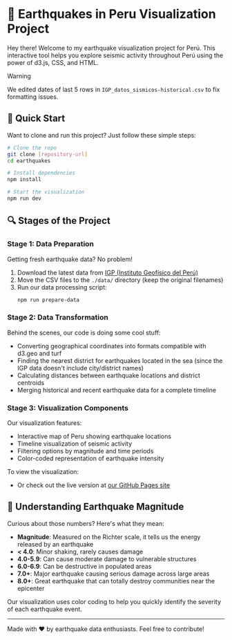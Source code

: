 # 🌋 Earthquakes in Peru Visualization Project

Hey there! Welcome to my earthquake visualization project for Perú. This interactive tool helps you explore seismic activity throughout Perú using the power of d3.js, CSS, and HTML.

>[!WARNING]
> We edited dates of last 5 rows in `IGP_datos_sismicos-historical.csv` to fix formatting issues.

## 🚀 Quick Start

Want to clone and run this project? Just follow these simple steps:

```sh
# Clone the repo
git clone [repository-url]
cd earthquakes

# Install dependencies
npm install

# Start the visualization
npm run dev
```

## 🔍 Stages of the Project

### Stage 1: Data Preparation

Getting fresh earthquake data? No problem!

1. Download the latest data from [IGP (Instituto Geofísico del Perú)](https://ultimosismo.igp.gob.pe/descargar-datos-sismicos)
2. Move the CSV files to the `./data/` directory (keep the original filenames)
3. Run our data processing script:
   ```sh
   npm run prepare-data
   ```

### Stage 2: Data Transformation 

Behind the scenes, our code is doing some cool stuff:

- Converting geographical coordinates into formats compatible with d3.geo and turf
- Finding the nearest district for earthquakes located in the sea (since the IGP data doesn't include city/district names)
- Calculating distances between earthquake locations and district centroids
- Merging historical and recent earthquake data for a complete timeline

### Stage 3: Visualization Components

Our visualization features:

- Interactive map of Peru showing earthquake locations
- Timeline visualization of seismic activity
- Filtering options by magnitude and time periods
- Color-coded representation of earthquake intensity

To view the visualization:
- Or check out the live version at [our GitHub Pages site](https://ccalobeto.github.io/earthquakes/)

## 🔢 Understanding Earthquake Magnitude

Curious about those numbers? Here's what they mean:

- **Magnitude**: Measured on the Richter scale, it tells us the energy released by an earthquake
- **< 4.0**: Minor shaking, rarely causes damage
- **4.0-5.9**: Can cause moderate damage to vulnerable structures
- **6.0-6.9**: Can be destructive in populated areas
- **7.0+**: Major earthquake causing serious damage across large areas
- **8.0+**: Great earthquake that can totally destroy communities near the epicenter

Our visualization uses color coding to help you quickly identify the severity of each earthquake event.

---

Made with ❤️ by earthquake data enthusiasts. Feel free to contribute!

